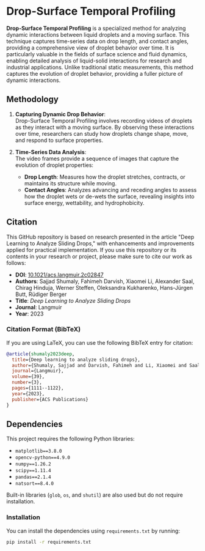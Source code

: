 # Drop-Surface Temporal Profiling

**Drop-Surface Temporal Profiling** is a specialized method for analyzing dynamic interactions between liquid droplets and a moving surface. This technique captures time-series data on drop length, and contact angles, providing a comprehensive view of droplet behavior over time. It is particularly valuable in the fields of surface science and fluid dynamics, enabling detailed analysis of liquid-solid interactions for research and industrial applications. Unlike traditional static measurements, this method captures the evolution of droplet behavior, providing a fuller picture of dynamic interactions.


## Methodology

1. **Capturing Dynamic Drop Behavior**:  
   Drop-Surface Temporal Profiling involves recording videos of droplets as they interact with a moving surface. By observing these interactions over time, researchers can study how droplets change shape, move, and respond to surface properties.

2. **Time-Series Data Analysis**:  
   The video frames provide a sequence of images that capture the evolution of droplet properties:
   - **Drop Length**: Measures how the droplet stretches, contracts, or maintains its structure while moving.
   - **Contact Angles**: Analyzes advancing and receding angles to assess how the droplet wets or de-wets the surface, revealing insights into surface energy, wettability, and hydrophobicity.



## Citation

This GitHub repository is based on research presented in the article "Deep Learning to Analyze Sliding Drops," with enhancements and improvements applied for practical implementation. If you use this repository or its contents in your research or project, please make sure to cite our work as follows:

- **DOI**: [10.1021/acs.langmuir.2c02847](https://doi.org/10.1021/acs.langmuir.2c02847)  
- **Authors**: Sajjad Shumaly, Fahimeh Darvish, Xiaomei Li, Alexander Saal, Chirag Hinduja, Werner Steffen, Oleksandra Kukharenko, Hans-Jürgen Butt, Rüdiger Berger  
- **Title**: *Deep Learning to Analyze Sliding Drops*  
- **Journal**: Langmuir  
- **Year**: 2023

### Citation Format (BibTeX)
If you are using LaTeX, you can use the following BibTeX entry for citation:

```bibtex
@article{shumaly2023deep,
  title={Deep learning to analyze sliding drops},
  author={Shumaly, Sajjad and Darvish, Fahimeh and Li, Xiaomei and Saal, Alexander and Hinduja, Chirag and Steffen, Werner and Kukharenko, Oleksandra and Butt, Hans-Jürgen and Berger, Rüdiger},
  journal={Langmuir},
  volume={39},
  number={3},
  pages={1111--1122},
  year={2023},
  publisher={ACS Publications}
}
```




## Dependencies

This project requires the following Python libraries:

- `matplotlib==3.8.0`
- `opencv-python==4.9.0`
- `numpy==1.26.2`
- `scipy==1.11.4`
- `pandas==2.1.4`
- `natsort==8.4.0`

Built-in libraries (`glob`, `os`, and `shutil`) are also used but do not require installation.

### Installation

You can install the dependencies using `requirements.txt` by running:

```bash
pip install -r requirements.txt
